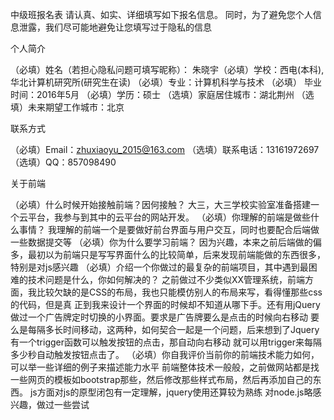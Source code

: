 中级班报名表
请认真、如实、详细填写如下报名信息。 同时，为了避免您个人信息泄露，我们尽可能地避免让您填写过于隐私的信息

个人简介

（必填）姓名（若担心隐私问题可填写昵称）： 朱晓宇（必填）学校：西电(本科),华北计算机研究所(研究生在读) （必填）专业：计算机科学与技术 （必填）
毕业时间：2016年5月 （必填）学历：硕士 （选填）家庭居住城市：湖北荆州 （选填）未来期望工作城市：北京

联系方式

（必填）Email：zhuxiaoyu_2015@163.com （选填）联系电话：13161972697 （选填）QQ：857098490

关于前端

（必填）什么时候开始接触前端？因何接触？
大三，大三学校实验室准备搭建一个云平台，我参与到其中的云平台的网站开发。
（必填）你理解的前端是做些什么事情？
我理解的前端一个是要做好前台界面与用户交互，同时也要配合后端做一些数据提交等
（必填）你为什么要学习前端？
因为兴趣，本来之前后端做的偏多，最初以为前端只是写写界面什么的比较简单，后来发现前端能做的东西很多，特别是对js感兴趣
（必填）介绍一个你做过的最复杂的前端项目，其中遇到最困难的技术问题是什么，你如何解决的？
之前做过不少类似XX管理系统，前端方面，我比较欠缺的是CSS的布局，我也只能模仿别人的布局来写，看得懂那些css的代码，但是真
正到我来设计一个界面的时候却不知道从哪下手。还有用jQuery做过一个广告牌定时切换的小界面。要求是广告牌要么是点击的时候向右移动
要么是每隔多长时间移动，这两种，如何契合一起是一个问题，后来想到了Jquery有一个trigger函数可以触发按钮的点击，那自动向右移动
就可以用trigger来每隔多少秒自动触发按钮点击了。
（必填）你自我评价当前你的前端技术能力如何，可以举一些详细的例子来描述能力水平
前端整体技术一般般，之前做网站都是找一些网页的模板如bootstrap那些，然后修改那些样式布局，然后再添加自己的东西。
js方面对js的原型闭包有一定理解，jquery使用还算较为熟练
对node.js略感兴趣，做过一些尝试
